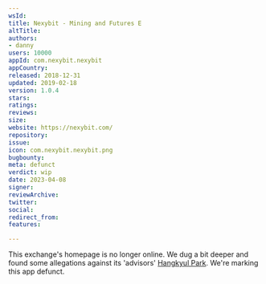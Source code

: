 ```yaml
---
wsId: 
title: Nexybit - Mining and Futures E
altTitle: 
authors:
- danny 
users: 10000
appId: com.nexybit.nexybit
appCountry: 
released: 2018-12-31
updated: 2019-02-18
version: 1.0.4
stars: 
ratings: 
reviews: 
size: 
website: https://nexybit.com/
repository: 
issue: 
icon: com.nexybit.nexybit.png
bugbounty: 
meta: defunct
verdict: wip
date: 2023-04-08
signer: 
reviewArchive: 
twitter: 
social: 
redirect_from: 
features: 

---
```


This exchange's homepage is no longer online. We dug a bit deeper and found some allegations against its 'advisors' [Hangkyul Park](https://thenews.asia/hankyul-park-guilty-of-fraud-at-boscoin/). We're marking this app defunct. 
